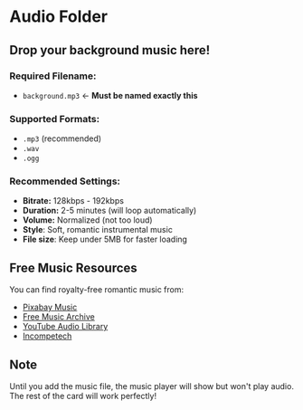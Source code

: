 # Audio Folder

## Drop your background music here!

### Required Filename:
- `background.mp3` ← **Must be named exactly this**

### Supported Formats:
- `.mp3` (recommended)
- `.wav`
- `.ogg`

### Recommended Settings:
- **Bitrate:** 128kbps - 192kbps
- **Duration:** 2-5 minutes (will loop automatically)
- **Volume:** Normalized (not too loud)
- **Style**: Soft, romantic instrumental music
- **File size**: Keep under 5MB for faster loading

## Free Music Resources

You can find royalty-free romantic music from:
- [Pixabay Music](https://pixabay.com/music/)
- [Free Music Archive](https://freemusicarchive.org/)
- [YouTube Audio Library](https://www.youtube.com/audiolibrary)
- [Incompetech](https://incompetech.com/music/royalty-free/)

## Note

Until you add the music file, the music player will show but won't play audio. The rest of the card will work perfectly!

